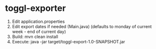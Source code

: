 # toggl-exporter

1. Edit application.properties
2. Edit export dates if needed (Main.java) (defaults to monday of current week - end of current day)
3. Build: mvn clean install
4. Execute: java -jar target/toggl-export-1.0-SNAPSHOT.jar
